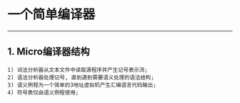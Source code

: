 # **一个简单编译器**
***



## **1. Micro编译器结构**
    1) 词法分析器从文本文件中读取源程序并产生记号表示流;
    2) 语法分析器处理记号, 直到遇到需要语义处理的语法结构;
    3) 语义例程为一个简单的3地址虚拟机产生汇编语言代码输出;
    4) 符号表仅由语义例程使用;
